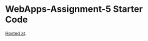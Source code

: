 # WebApps-Assignment-5 Starter Code
[Hosted at](https://github.com/44-563-Web-Apps-F22/44563-webapps-assignment-5-kpk9999.git).
